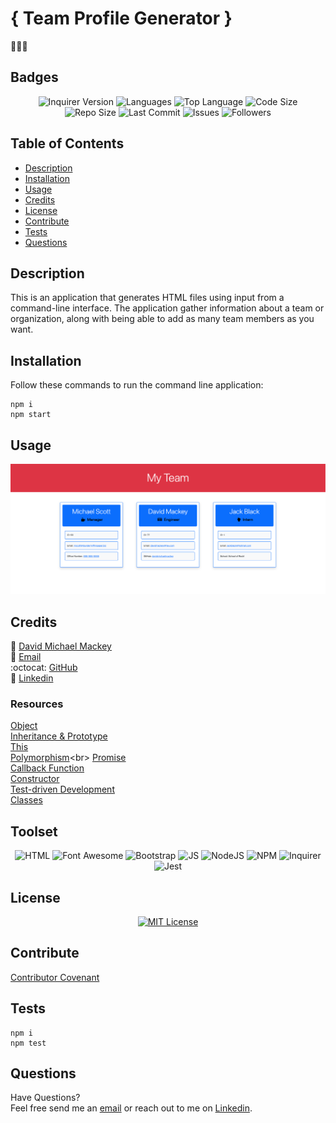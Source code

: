 
# { Team Profile Generator }
👨🏻‍💼
## Badges

<p align="center">
<img src="https://img.shields.io/github/package-json/dependency-version/davidmichaelmackey/team-profile-generator/inquirer?color=BA261A&style=for-the-badge&logo=npm" alt="Inquirer Version" />
<img src="https://img.shields.io/github/languages/count/davidmichaelmackey/team-profile-generator?color=FF9AA2&style=for-the-badge" alt="Languages" />
<img src="https://img.shields.io/github/languages/top/davidmichaelmackey/team-profile-generator?color=FFB7B2&style=for-the-badge" alt="Top Language" />
<img src="https://img.shields.io/github/languages/code-size/davidmichaelmackey/team-profile-generator?color=FFDAC1&style=for-the-badge" alt="Code Size" /><br>
<img src="https://img.shields.io/github/repo-size/davidmichaelmackey/team-profile-generator?color=E2F0CB&style=for-the-badge" alt="Repo Size" />
<img src="https://img.shields.io/github/last-commit/davidmichaelmackey/team-profile-generator?color=B5EAD7&style=for-the-badge" alt="Last Commit" />
<img src="https://img.shields.io/github/issues/davidmichaelmackey/team-profile-generator?color=C7CEEA&style=for-the-badge" alt="Issues" />
<img src="https://img.shields.io/github/followers/davidmichaelmackey?style=for-the-badge" alt="Followers" />
</p>

## Table of Contents

- [Description](#description)
- [Installation](#installation)
- [Usage](#usage)
- [Credits](#credits)
- [License](#license)
- [Contribute](#contribute)
- [Tests](#tests)
- [Questions](#questions)

## Description
This is an application that generates HTML files using input from a command-line interface. The application gather information about a team or organization, along with being able to add as many team members as you want.

## Installation
Follow these commands to run the command line application:  

    npm i
    npm start

## Usage
  
  ![Usage](assets/images/screenshot.png)

## Credits

:bust_in_silhouette: [David Michael Mackey](https://www.notion.so/davidmackey/David-Mackey-a59ce61a996840d6a933e3b135673467)<br>
:email: [Email](mailto:davidmackey@hey.com)<br>
:octocat: [GitHub](https://github.com/davidmichaelmackey/)<br>
:briefcase: [Linkedin](https://linkedin.com/in/davidmichaelmackey/)<br>

### Resources

  [Object](https://developer.mozilla.org/en-US/docs/Web/JavaScript/Reference/Global_Objects/Object)<br>
  [Inheritance & Prototype](https://developer.mozilla.org/en-US/docs/Web/JavaScript/Inheritance_and_the_prototype_chain)<br>
  [This](https://developer.mozilla.org/en-US/docs/Web/JavaScript/Reference/Operators/this)<br>
  [Polymorphism](https://en.wikipedia.org/wiki/Polymorphism_(computer_science))<br>
  [Promise](https://developer.mozilla.org/en-US/docs/Web/JavaScript/Reference/Global_Objects/Promise)<br>
  [Callback Function](https://developer.mozilla.org/en-US/docs/Glossary/Callback_function)<br>
  [Constructor](https://developer.mozilla.org/en-US/docs/Web/JavaScript/Reference/Classes/constructor)<br>
  [Test-driven Development](https://en.wikipedia.org/wiki/Test-driven_development)<br>
  [Classes](https://developer.mozilla.org/en-US/docs/Web/JavaScript/Reference/Classes)<br>

## Toolset

<p align="center"><img src="https://img.shields.io/badge/-HTML-FF5733?style=for-the-badge"  alt="HTML" />
      <img src="https://img.shields.io/badge/-Font Awesome-1E3050?style=for-the-badge"  alt="Font Awesome" />
      <img src="https://img.shields.io/badge/-Bootstrap-7254AD?style=for-the-badge"  alt="Bootstrap" />
      <img src="https://img.shields.io/badge/-JS-F6DD4A?style=for-the-badge"  alt="JS" />
      <img src="https://img.shields.io/badge/-NodeJS-89B537?style=for-the-badge"  alt="NodeJS" />
      <img src="https://img.shields.io/badge/-NPM-BA261A?style=for-the-badge"  alt="NPM" />
      <img src="https://img.shields.io/badge/-Inquirer-BA261A?style=for-the-badge"  alt="Inquirer" />
      <img src="https://img.shields.io/badge/-Jest-BA261A?style=for-the-badge"  alt="Jest" />
      
</p>

## License
<p align = "center">
  <a href="https://opensource.org/licenses/MIT"><img src="https://img.shields.io/badge/License-MIT-A31F34?style=for-the-badge" alt="MIT License"/></a>
</p>

## Contribute

[Contributor Covenant](https://www.contributor-covenant.org/)

## Tests

    npm i
    npm test

## Questions

Have Questions?
<br>
Feel free send me an [email](mailto:davidmackey@hey.com) or reach out to me on [Linkedin](https://linkedin.com/in/davidmichaelmackey/).
